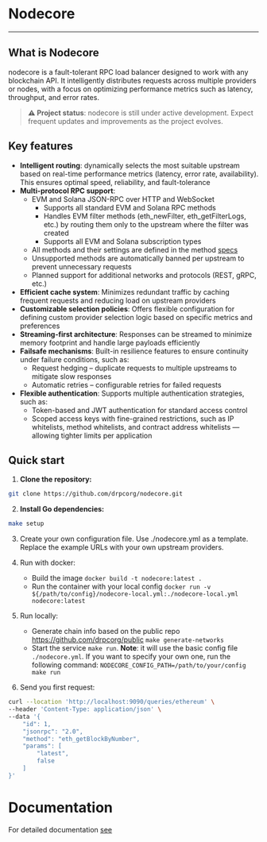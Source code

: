 # Nodecore

----

## What is Nodecore

nodecore is a fault-tolerant RPC load balancer designed to work with any blockchain API. It intelligently distributes requests across multiple providers or nodes, with a focus on optimizing performance metrics such as latency, throughput, and error rates.

> **⚠️ Project status**: nodecore is still under active development. Expect frequent updates and improvements as the project evolves.

## Key features

* **Intelligent routing**: dynamically selects the most suitable upstream based on real-time performance metrics (latency, error rate, availability). This ensures optimal speed, reliability, and fault-tolerance
* **Multi-protocol RPC support**:
  * EVM and Solana JSON-RPC over HTTP and WebSocket
    * Supports all standard EVM and Solana RPC methods
    * Handles EVM filter methods (eth_newFilter, eth_getFilterLogs, etc.) by routing them only to the upstream where the filter was created
    * Supports all EVM and Solana subscription types
  * All methods and their settings are defined in the method [specs](pkg/methods/specs)
  * Unsupported methods are automatically banned per upstream to prevent unnecessary requests
  * Planned support for additional networks and protocols (REST, gRPC, etc.)
* **Efficient cache system**: Minimizes redundant traffic by caching frequent requests and reducing load on upstream providers
* **Customizable selection policies**: Offers flexible configuration for defining custom provider selection logic based on specific metrics and preferences
* **Streaming-first architecture**: Responses can be streamed to minimize memory footprint and handle large payloads efficiently
* **Failsafe mechanisms**: Built-in resilience features to ensure continuity under failure conditions, such as:
  * Request hedging – duplicate requests to multiple upstreams to mitigate slow responses
  * Automatic retries – configurable retries for failed requests
* **Flexible authentication**: Supports multiple authentication strategies, such as:
  * Token-based and JWT authentication for standard access control
  * Scoped access keys with fine-grained restrictions, such as IP whitelists, method whitelists, and contract address whitelists — allowing tighter limits per application

## Quick start

1. **Clone the repository:**

```bash
git clone https://github.com/drpcorg/nodecore.git
```

2. **Install Go dependencies:**

```bash
make setup
```

3. Create your own configuration file. Use ./nodecore.yml as a template. Replace the example URLs with your own upstream providers.

4. Run with docker:
    * Build the image `docker build -t nodecore:latest .`
    * Run the container with your local config `docker run -v ${/path/to/config}/nodecore-local.yml:./nodecore-local.yml nodecore:latest`

5. Run locally:
   * Generate chain info based on the public repo https://github.com/drpcorg/public `make generate-networks`
   * Start the service `make run`. **Note**: it will use the basic config file `./nodecore.yml`. If you want to specify your own one, run the following command: `NODECORE_CONFIG_PATH=/path/to/your/config make run`

6. Send you first request:
```bash
curl --location 'http://localhost:9090/queries/ethereum' \
--header 'Content-Type: application/json' \
--data '{
    "id": 1,
    "jsonrpc": "2.0",
    "method": "eth_getBlockByNumber",
    "params": [
        "latest",
        false
    ]
}'
```

# Documentation

For detailed documentation [see](docs/nodecore)